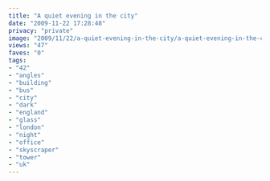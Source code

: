 ```yaml
---
title: "A quiet evening in the city"
date: "2009-11-22 17:28:48"
privacy: "private"
image: "2009/11/22/a-quiet-evening-in-the-city/a-quiet-evening-in-the-city.jpg"
views: "47"
faves: "0"
tags:
- "42"
- "angles"
- "building"
- "bus"
- "city"
- "dark"
- "england"
- "glass"
- "london"
- "night"
- "office"
- "skyscraper"
- "tower"
- "uk"
---
```

<a href="http://www.phillprice.com/2009/11/23/a-quiet-evening-in-the-city" rel="nofollow"></a>
